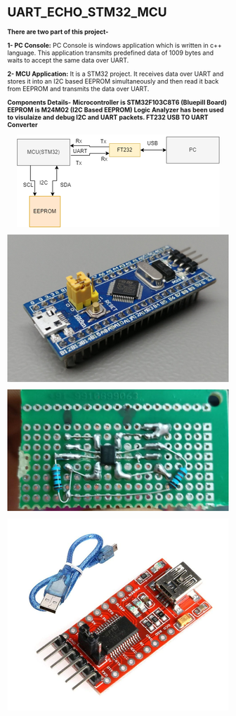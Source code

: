 # UART_ECHO_STM32_MCU
 __There are two part of this project-__
 
 __1- PC Console:__ PC Console is windows application which is written in c++ language. This application transmits predefined data of 1009 bytes and waits to accept the same data over UART.

 __2- MCU Application:__ It is a STM32 project. It receives data over UART and stores it into an I2C based EEPROM simultaneously and then read it back from EEPROM and transmits the data over UART.

 __Components Details-__
 __Microcontroller is STM32F103C8T6 (Bluepill Board)
 EEPROM is M24M02 (I2C Based EEPROM)
 Logic Analyzer has been used to visulaize and debug I2C and UART packets.
 FT232 USB TO UART Converter__

<p align="center">
  <img src="https://github.com/ayushman965/UART_ECHO_STM32_MCU/blob/main/Pictures/Block_diagram_uart.drawio.png" alt="Block Diagram UART" />
</p>
<p align="center">
  <img src="https://github.com/ayushman965/UART_ECHO_STM32_MCU/blob/main/Pictures/STM32F103C8T6_Blue_Pill.jpg" alt="STM32F103C8T6_Blue_Pill" />
</p>
<p align="center">
  <img src="https://github.com/ayushman965/UART_ECHO_STM32_MCU/blob/main/Pictures/eeprom_module.jpg" alt="eeprom_module" />
</p>
<p align="center">
  <img src="https://github.com/ayushman965/UART_ECHO_STM32_MCU/blob/main/Pictures/FT232.jpg" alt="Pictures/FT232" />
</p>
